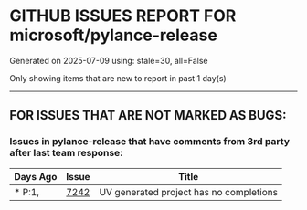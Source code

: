 
# GITHUB ISSUES REPORT FOR microsoft/pylance-release


Generated on 2025-07-09 using: stale=30, all=False


Only showing items that are new to report in past 1 day(s)


---

## FOR ISSUES THAT ARE NOT MARKED AS BUGS:


### Issues in pylance-release that have comments from 3rd party after last team response:

| Days Ago | Issue | Title |
| --- | --- | --- |
 | \* P:1,  |[7242](https://github.com/microsoft/pylance-release/issues/7242 "UV generated project has no completions")  |UV generated project has no completions |




















